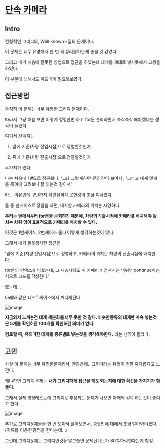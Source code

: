 # [단속 카메라](https://school.programmers.co.kr/learn/courses/30/lessons/42884)

## Intro

전형적인 그리디의, Well known느낌의 문제이다.

이 문제는 너무 유명해서 한 번 꼭 정리를하는게 좋을 것 같았다.

그리고 내가 처음에 잘못된 방법으로 접근을 하였는데 테케를 제대로 넣지못해서 고생을하였다.

이 부분에 대해서도 피드백이 필요해보였다.

## 접근방법

솔직히 이 문제는 너무 유명한 그리디 문제이다. 

따라서 그냥 처음 보면 어떻게 정렬한번 하고 for문 순회하면서 슥삭슥삭 해야겠다는 생각이 들었다.

여기서 선택지는

1. 앞에 기준(차량 진입시점)으로 정렬할것인가

2. 뒤에 기준(차량 진출시점)으로 정렬할것인가

두가지가 있다.

나는 처음에 1번으로 접근했다. '그냥 그렇게하면 될것 같이 보여서', '그리고 테케 몇개를 종이에 그려보니 잘 되는것 같아서'

라는 이유인데, 2번까지 확인을하지 못한것이 조금 아쉬웠다.

둘 중 한케이스로 정렬을 하면, 배치할 카메라의 위치는 자명하다. 

**우리는 앞에서부터 for문을 순회하기 때문에, 차량의 진출시점에 카메라를 배치해야 놓치는 차량 없이 효율적으로 카메라를 배치할 수 있다.**

이것은 1번케이스, 2번케이스 둘다 이렇게 생각하는것이 맞다.

그래서 내가 잘못생각한 접근은 

'앞에 기준(차량 진입시점)으로 정렬하고, 카메라의 위치는 차량의 진출시점에 배치한다. 

for문의 인덱스를 넘겼는데, 그 다음차량도 이 카메라에 겹쳐지는 범위면 continue하는식으로 코드를 작성한다.'

였는데...

아래와 같은 테스트케이스에서 깨지게된다

![image](https://github.com/gomudayya/AlgorithmNote/assets/129571789/2bd5a2b5-c149-47a0-bb42-45aa046ef142)

**지금와서 느끼는건 테케 세분화를 너무 못한 것 같다. 비슷한종류의 테케만 계속 넣는것은 5개를 확인하던 100개를 확인하건 의미가 없다.**

**검토할 때, 유의미한 테케를 종류별로 넣는것을 생각해야한다.** 라는 생각이 들었다.

## 고민

사실 이 문제는 너무 유명한문제라서, 괜찮은데.. 그리디라는 유형이 정말 까다롭다고 느낀다.

왜냐하면 그리디 문제는 **내가 그리디하게 접근을 해도 되는지에 대한 확신을 가지기가 힘들다.**

그래서 실제 코딩테스트에 그리디로 추정되는 문제가 나오면 아래와 같이 하는것이 좋다고 한다.

![image](https://github.com/gomudayya/AlgorithmNote/assets/129571789/f5f6fc41-6196-42f5-aa98-e4a3f5c129d2)

추가로 그리디문제들을 한 번 모아서 풀어보면서, 증명법에 대해서 조금 알아봐야겠다. (귀류를 이용한 증명을 한다는데...)

그런데 그리디문제는 그리디인것을 알고풀면 문제난이도가 80%하락한다는게 함정..



